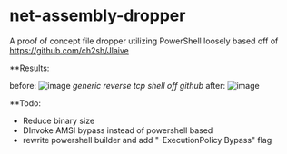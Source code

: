 # net-assembly-dropper
A proof of concept file dropper utilizing PowerShell loosely based off of https://github.com/ch2sh/Jlaive 

**Results:

before: ![image](https://user-images.githubusercontent.com/42078529/169199884-6b8f7605-db08-435d-82ca-4935b1d86a79.png)
*generic reverse tcp shell off github*
after: ![image](https://user-images.githubusercontent.com/42078529/169199902-304cef2c-fa87-4c4a-a7e1-85f9529cfd40.png)

**Todo:
- Reduce binary size
- DInvoke AMSI bypass instead of powershell based
- rewrite powershell builder and add "-ExecutionPolicy Bypass" flag
